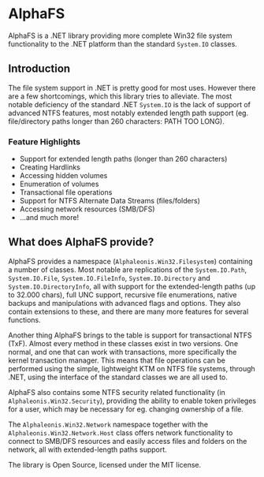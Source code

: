 # AlphaFS

AlphaFS is a .NET library providing more complete Win32 file system functionality to the .NET platform than the standard `System.IO` classes.

## Introduction

The file system support in .NET is pretty good for most uses. However there are a few shortcomings, which this library tries to alleviate. The most notable deficiency of the standard .NET `System.IO` is the lack of support of advanced NTFS features, most notably extended length path support (eg. file/directory paths longer than 260 characters: PATH TOO LONG).

### Feature Highlights

* Support for extended length paths (longer than 260 characters)
* Creating Hardlinks
* Accessing hidden volumes
* Enumeration of volumes
* Transactional file operations
* Support for NTFS Alternate Data Streams (files/folders)
* Accessing network resources (SMB/DFS)
* ...and much more!

## What does AlphaFS provide?

AlphaFS provides a namespace (`Alphaleonis.Win32.Filesystem`) containing a number of classes. Most notable
are replications of the `System.IO.Path`, `System.IO.File`, `System.IO.FileInfo`, `System.IO.Directory` and `System.IO.DirectoryInfo`,
all with support for the extended-length paths (up to 32.000 chars), full UNC support,
recursive file enumerations, native backups and manipulations with advanced flags and options.
They also contain extensions to these, and there are many more features for several functions.

Another thing AlphaFS brings to the table is support for transactional NTFS (TxF). Almost every method in
these classes exist in two versions. One normal, and one that can work with transactions, more specifically the
kernel transaction manager. This means that file operations can be performed using the simple, lightweight KTM 
on NTFS file systems, through .NET, using the interface of the standard classes we are all used to.

AlphaFS also contains some NTFS security related functionality (in `Alphaleonis.Win32.Security`), providing 
the ability to enable token privileges for a user, which may be necessary for eg. changing ownership of a file.

The `Alphaleonis.Win32.Network` namespace together with the `Alphaleonis.Win32.Network.Host` class offers
network functionality to connect to SMB/DFS resources and easily access files and folders on the network,
all with extended-length paths support.

The library is Open Source, licensed under the MIT license.